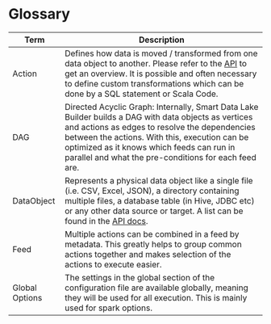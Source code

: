 # Glossary

Term|Description
---|---
Action|Defines how data is moved / transformed from one data object to another. Please refer to the [API](site/scaladocs/io/smartdatalake/workflow/action/package.html) to get an overview. It is possible and often necessary to define custom transformations which can be done by a SQL statement or Scala Code.
DAG|Directed Acyclic Graph: Internally, Smart Data Lake Builder builds a DAG with data objects as vertices and actions as edges to resolve the dependencies between the actions. With this, execution can be optimized as it knows which feeds can run in parallel and what the pre-conditions for each feed are.
DataObject|Represents a physical data object like a single file (i.e. CSV, Excel, JSON), a directory containing multiple files, a database table (in Hive, JDBC etc) or any other data source or target. A list can be found in the [API docs](site/scaladocs/io/smartdatalake/workflow/dataobject/package.html).
Feed|Multiple actions can be combined in a feed by metadata. This greatly helps to group common actions together and makes selection of the actions to execute easier.
Global Options|The settings in the global section of the configuration file are available globally, meaning they will be used for all execution. This is mainly used for spark options.
